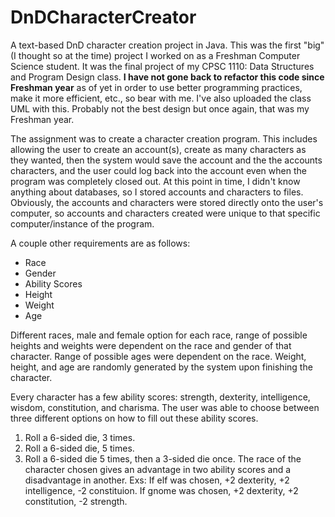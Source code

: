 # DnDCharacterCreator
A text-based DnD character creation project in Java. 
This was the first "big" (I thought so at the time) project I worked on as a Freshman Computer Science student. It was the final project of my
CPSC 1110: Data Structures and Program Design class. <strong>I have not gone back to refactor this code since Freshman year</strong> as of yet in order to use better programming practices, make it more efficient, etc., so bear with me. I've also uploaded the class UML with this. Probably not the best design but once again, that was my Freshman year. 

The assignment was to create a character creation program. This includes allowing the user to create an account(s), create as many characters as they wanted, then the system would save the account and the the accounts characters, and the user could log back into the account even when the program was completely closed out. At this point in time, I didn't know anything about databases, so I stored accounts and characters to files. Obviously, the accounts and characters were stored directly onto the user's computer, so accounts and characters created were unique to that specific computer/instance of the program. 

A couple other requirements are as follows:
 - Race
 - Gender
 - Ability Scores
 - Height 
 - Weight
 - Age
 
Different races, male and female option for each race, range of possible heights and weights were dependent on the race and gender of that character. Range of possible ages were dependent on the race. Weight, height, and age are randomly generated by the system upon finishing the character. 

Every character has a few ability scores: strength, dexterity, intelligence, wisdom, constitution, and charisma. The user was able to choose between three different options on how to fill out these ability scores. 
1) Roll a 6-sided die, 3 times. 
2) Roll a 6-sided die, 5 times. 
3) Roll a 6-sided die 5 times, then a 3-sided die once. 
The race of the character chosen gives an advantage in two ability scores and a disadvantage in another. Exs: If elf was chosen, +2 dexterity, +2 intelligence, -2 constituion. If gnome was chosen, +2 dexterity, +2 constitution, -2 strength. 
